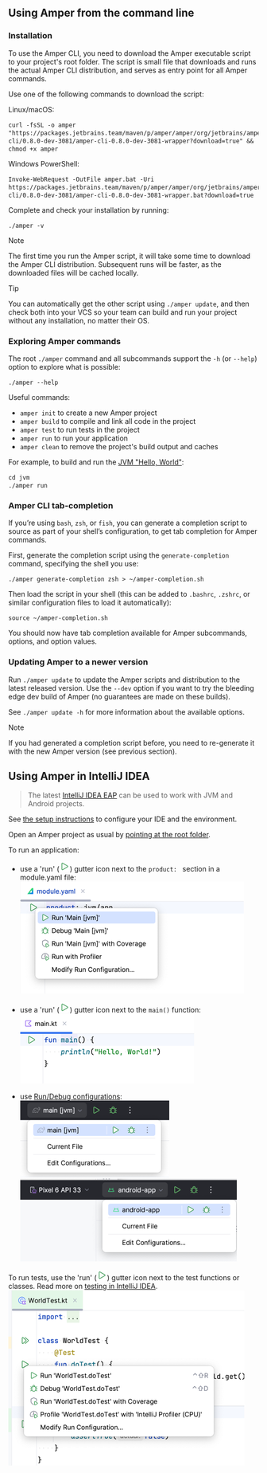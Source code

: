 ## Using Amper from the command line

### Installation

To use the Amper CLI, you need to download the Amper executable script to your project's root folder.
The script is small file that downloads and runs the actual Amper CLI distribution, and serves as entry point for
all Amper commands.

Use one of the following commands to download the script:

Linux/macOS:
```
curl -fsSL -o amper "https://packages.jetbrains.team/maven/p/amper/amper/org/jetbrains/amper/amper-cli/0.8.0-dev-3081/amper-cli-0.8.0-dev-3081-wrapper?download=true" && chmod +x amper
```

Windows PowerShell:
```
Invoke-WebRequest -OutFile amper.bat -Uri https://packages.jetbrains.team/maven/p/amper/amper/org/jetbrains/amper/amper-cli/0.8.0-dev-3081/amper-cli-0.8.0-dev-3081-wrapper.bat?download=true
```

Complete and check your installation by running:

```
./amper -v
```

> [!NOTE]
> The first time you run the Amper script, it will take some time to download the Amper CLI distribution.
> Subsequent runs will be faster, as the downloaded files will be cached locally.

> [!TIP]
> You can automatically get the other script using `./amper update`, and then check both into your VCS so your team can
> build and run your project without any installation, no matter their OS.

### Exploring Amper commands

The root `./amper` command and all subcommands support the `-h` (or `--help`) option to explore what is possible:

```
./amper --help
```

Useful commands:
- `amper init` to create a new Amper project
- `amper build` to compile and link all code in the project
- `amper test` to run tests in the project
- `amper run` to run your application 
- `amper clean` to remove the project's build output and caches

For example, to build and run the [JVM "Hello, World"](../examples/jvm):
```
cd jvm
./amper run 
```

### Amper CLI tab-completion

If you’re using `bash`, `zsh`, or `fish`, you can generate a completion script to source as part of your shell’s
configuration, to get tab completion for Amper commands.

First, generate the completion script using the `generate-completion` command, specifying the shell you use:

```
./amper generate-completion zsh > ~/amper-completion.sh
```

Then load the script in your shell (this can be added to `.bashrc`, `.zshrc`, or similar configuration files to load it
automatically):

```
source ~/amper-completion.sh
```

You should now have tab completion available for Amper subcommands, options, and option values.

### Updating Amper to a newer version

Run `./amper update` to update the Amper scripts and distribution to the latest released version.
Use the `--dev` option if you want to try the bleeding edge dev build of Amper (no guarantees are made on these builds).

See `./amper update -h` for more information about the available options.

> [!NOTE]  
> If you had generated a completion script before, you need to re-generate it with the new Amper version (see previous
> section).

## Using Amper in IntelliJ IDEA

> The latest [IntelliJ IDEA EAP](https://www.jetbrains.com/idea/nextversion/) can be used to work with 
> JVM and Android projects.

See [the setup instructions](Setup.md) to configure your IDE and the environment.

Open an Amper project as usual by [pointing at the root folder](https://www.jetbrains.com/guide/java/tutorials/import-project/open-project/).

To run an application:

* use a 'run' (![](images/ij-run-gutter-icon.png)) gutter icon next to the `product: ` section in a module.yaml file:\
 ![img.png](images/ij-run-product.png)


* use a 'run' (![](images/ij-run-gutter-icon.png)) gutter icon next to the `main()` function:\
  ![](images/ij-run-main.png)


* use [Run/Debug configurations](https://www.jetbrains.com/help/idea/run-debug-configuration.html):\
  ![](images/ij-run-config-jvm.png)\
  ![](images/ij-run-config-android.png)

To run tests, use the 'run' (![](images/ij-run-gutter-icon.png)) gutter icon next to the test functions or classes.
Read more on [testing in IntelliJ IDEA](https://www.jetbrains.com/help/idea/work-with-tests-in-gradle.html#run_gradle_test).
![](images/ij-run-tests.png)
